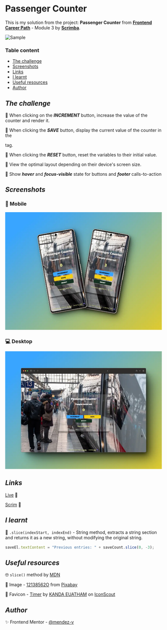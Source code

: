 # Passenger Counter
This is my solution from the project: **Passenger Counter** from [**Frontend Career Path**](https://scrimba.com/learn/frontend) - Module 3 by [**Scrimba**](https://scrimba.com/).

![Sample](./assets/video/sample.gif)

### Table content
+ [The challenge](#the-challenge)
+ [Screenshots](#screenshots)
+ [Links](#links)
+ [I learnt](#i-learnt)
+ [Useful resources](#useful-resources)
+ [Author](#author)


## *The challenge*

🎯 When clicking on the ***INCREMENT*** button, increase the value of the counter and render it.

🎯 When clicking the ***SAVE*** button, display the current value of the counter in the <p> tag.

🎯 When clicking the ***RESET*** button, reset the variables to their initial value.

🎯 View the optimal layout depending on their device's screen size.

🎯 Show ***hover*** and ***focus-visible*** state for buttons and ***footer*** calls-to-action

## *Screenshots*

### 📱 Mobile

![Mobile](./assets/image/mobile-preview.webp)

### 💻 Desktop

![Desktop](./assets/image/desktop-preview.webp)

## *Links*

[Live](https://mendez-v.github.io/passenger-counter/) 👀

[Scrim](https://scrimba.com/scrim/cBerPytw) 👀

## *I learnt*

🔰 `.slice(indexStart, indexEnd)` - String method, extracts a string section and returns it as a new string, without modifying the original string.

```js
saveEl.textContent = "Previous entries: " + saveCount.slice(0, -3);
```


## *Useful resources*

🤓 `slice()` method by [MDN](https://developer.mozilla.org/en-US/docs/Web/JavaScript/Reference/Global_Objects/String/slice)

🌈 Image - <a href="https://pixabay.com/users/12138562o-12138562/?utm_source=link-attribution&utm_medium=referral&utm_campaign=image&utm_content=7058392">12138562O</a> from <a href="https://pixabay.com//?utm_source=link-attribution&utm_medium=referral&utm_campaign=image&utm_content=7058392">Pixabay</a>

🌈 Favicon - <a href="https://iconscout.com/icons/timer" class="text-underline font-size-sm" target="_blank">Timer</a> by <a href="https://iconscout.com/contributors/becris" class="text-underline font-size-sm">KANDA EUATHAM</a> on <a href="https://iconscout.com" class="text-underline font-size-sm">IconScout</a>

## *Author*

✨ Frontend Mentor - [@mendez-v](https://www.frontendmentor.io/profile/mendez-v)


<!-- favicon -->